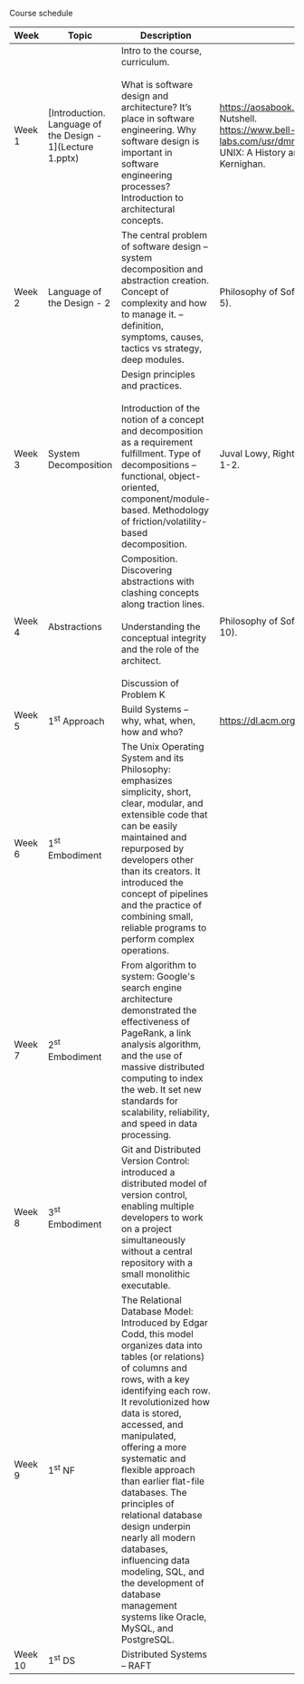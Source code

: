 Course schedule

| Week | Topic | Description | Reading | Lab |
| ---- | ----- | ----------- | ------- | --- |
| Week 1 | [Introduction. Language of the Design - 1](Lecture 1.pptx) | Intro to the course, curriculum.<br><br>What is software design and architecture? It’s place in software engineering. Why software design is important in software engineering processes? Introduction to architectural concepts. |https://aosabook.org/en/v2/git.html - Git in a Nutshell.<br> https://www.bell-labs.com/usr/dmr/www/hist.pdf<br>UNIX: A History and a Memoir, Brian Kernighan.  | Understand Git design. |
| Week 2 | Language of the Design - 2 | The central problem of software design – system decomposition and abstraction creation.<br>Concept of complexity and how to manage it. – definition, symptoms, causes, tactics vs strategy, deep modules. | Philosophy of Software Design (Chapters 1-5). | Find the implementation of fopen in the Linux kernel. Measure the SLOC and other types of complexity associated with it. |
| Week 3 | System Decomposition | Design principles and practices.<br><br>Introduction of the notion of a concept and decomposition as a requirement fulfillment. Type of decompositions – functional, object-oriented, component/module-based. Methodology of friction/volatility-based decomposition. | Juval Lowy, Righting the Software Chapter 1-2. | Problem K |
| Week 4 | Abstractions | Composition. Discovering abstractions with clashing concepts along traction lines.<br><br>Understanding the conceptual integrity and the role of the architect.<br><br>Discussion of Problem K | Philosophy of Software Design (Chapters 6-10). | Build System Design |
| Week 5 | 1<sup>st</sup> Approach | Build Systems – why, what, when, how and who? | https://dl.acm.org/doi/pdf/10.1145/3236774 | |
| Week 6 | 1<sup>st</sup> Embodiment | The Unix Operating System and its Philosophy: emphasizes simplicity, short, clear, modular, and extensible code that can be easily maintained and repurposed by developers other than its creators. It introduced the concept of pipelines and the practice of combining small, reliable programs to perform complex operations. | | |
| Week 7 | 2<sup>st</sup> Embodiment | From algorithm to system: Google's search engine architecture demonstrated the effectiveness of PageRank, a link analysis algorithm, and the use of massive distributed computing to index the web. It set new standards for scalability, reliability, and speed in data processing. | | |
| Week 8 | 3<sup>st</sup> Embodiment | Git and Distributed Version Control: introduced a distributed model of version control, enabling multiple developers to work on a project simultaneously without a central repository with a small monolithic executable. | | |
| Week 9 | 1<sup>st</sup> NF | The Relational Database Model: Introduced by Edgar Codd, this model organizes data into tables (or relations) of columns and rows, with a key identifying each row. It revolutionized how data is stored, accessed, and manipulated, offering a more systematic and flexible approach than earlier flat-file databases. The principles of relational database design underpin nearly all modern databases, influencing data modeling, SQL, and the development of database management systems like Oracle, MySQL, and PostgreSQL. | | |
| Week 10 | 1<sup>st</sup> DS | Distributed Systems – RAFT | | |
